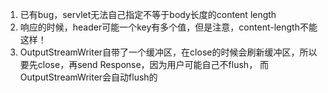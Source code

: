 1. 已有bug，servlet无法自己指定不等于body长度的content length
2. 响应的时候，header可能一个key有多个值，但是注意，content-length不能这样！
3. OutputStreamWriter自带了一个缓冲区，在close的时候会刷新缓冲区，所以要先close，再send Response，因为用户可能自己不flush， 而OutputStreamWriter会自动flush的
